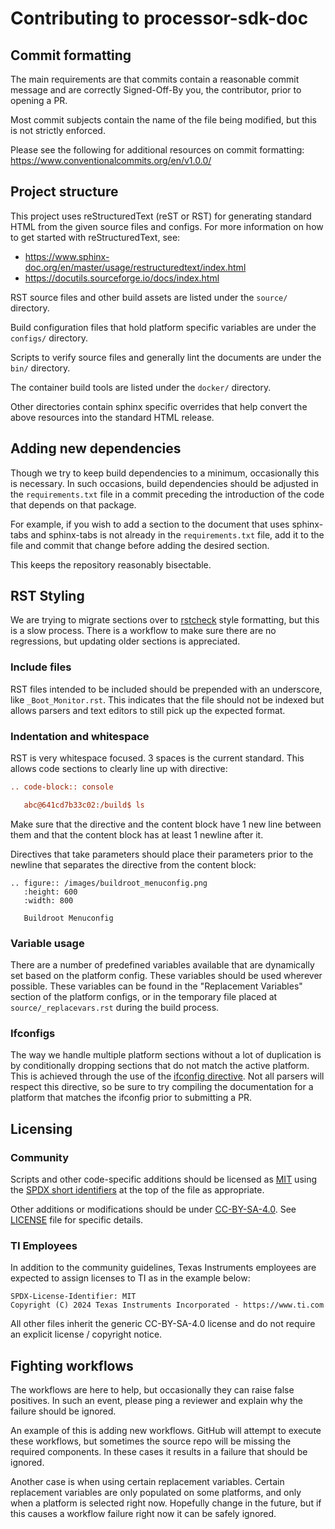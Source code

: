 # Contributing to processor-sdk-doc

## Commit formatting

The main requirements are that commits contain a reasonable commit message and
are correctly Signed-Off-By you, the contributor, prior to opening a PR.

Most commit subjects contain the name of the file being modified, but this is
not strictly enforced.

Please see the following for additional resources on commit formatting:
https://www.conventionalcommits.org/en/v1.0.0/

## Project structure

This project uses reStructuredText (reST or RST) for generating standard HTML
from the given source files and configs. For more information on how to get
started with reStructuredText, see:

 - https://www.sphinx-doc.org/en/master/usage/restructuredtext/index.html
 - https://docutils.sourceforge.io/docs/index.html

RST source files and other build assets are listed under the `source/`
directory.

Build configuration files that hold platform specific variables are under the
`configs/` directory.

Scripts to verify source files and generally lint the documents are under the
`bin/` directory.

The container build tools are listed under the `docker/` directory.

Other directories contain sphinx specific overrides that help convert the above
resources into the standard HTML release.

## Adding new dependencies

Though we try to keep build dependencies to a minimum, occasionally this is
necessary. In such occasions, build dependencies should be adjusted in the
`requirements.txt` file in a commit preceding the introduction of the code that
depends on that package.

For example, if you wish to add a section to the document that uses sphinx-tabs
and sphinx-tabs is not already in the `requirements.txt` file, add it to the
file and commit that change before adding the desired section.

This keeps the repository reasonably bisectable.

## RST Styling

We are trying to migrate sections over to
[rstcheck](https://github.com/rstcheck/rstcheck) style formatting, but this is a
slow process. There is a workflow to make sure there are no regressions, but
updating older sections is appreciated.

### Include files

RST files intended to be included should be prepended with an underscore, like
`_Boot_Monitor.rst`. This indicates that the file should not be indexed but
allows parsers and text editors to still pick up the expected format.

### Indentation and whitespace

RST is very whitespace focused. 3 spaces is the current standard. This allows
code sections to clearly line up with directive:

```rst
.. code-block:: console

   abc@641cd7b33c02:/build$ ls

```

Make sure that the directive and the content block have 1 new line between them
and that the content block has at least 1 newline after it.

Directives that take parameters should place their parameters prior to the
newline that separates the directive from the content block:

```
.. figure:: /images/buildroot_menuconfig.png
   :height: 600
   :width: 800

   Buildroot Menuconfig

```

### Variable usage

There are a number of predefined variables available that are dynamically set
based on the platform config. These variables should be used wherever possible.
These variables can be found in the "Replacement Variables" section of the
platform configs, or in the temporary file placed at `source/_replacevars.rst`
during the build process.

### Ifconfigs

The way we handle multiple platform sections without a lot of duplication is by
conditionally dropping sections that do not match the active platform. This is
achieved through the use of the [ifconfig
directive](https://www.sphinx-doc.org/en/master/usage/extensions/ifconfig.html).
Not all parsers will respect this directive, so be sure to try compiling the
documentation for a platform that matches the ifconfig prior to submitting a PR.

## Licensing

### Community

Scripts and other code-specific additions should be licensed as
[MIT](https://spdx.org/licenses/MIT.html) using the [SPDX short
identifiers](https://spdx.dev/learn/handling-license-info/) at the top of the
file as appropriate.

Other additions or modifications should be under
[CC-BY-SA-4.0](https://spdx.org/licenses/CC-BY-SA-4.0.html). See
[LICENSE](LICENSE) file for specific details.

### TI Employees

In addition to the community guidelines, Texas Instruments employees are
expected to assign licenses to TI as in the example below:

```text
SPDX-License-Identifier: MIT
Copyright (C) 2024 Texas Instruments Incorporated - https://www.ti.com
```

All other files inherit the generic CC-BY-SA-4.0 license and do not require an
explicit license / copyright notice.

## Fighting workflows

The workflows are here to help, but occasionally they can raise false positives.
In such an event, please ping a reviewer and explain why the failure should be
ignored.

An example of this is adding new workflows. GitHub will attempt to execute these
workflows, but sometimes the source repo will be missing the required
components. In these cases it results in a failure that should be ignored.

Another case is when using certain replacement variables. Certain replacement
variables are only populated on some platforms, and only when a platform is
selected right now. Hopefully change in the future, but if this causes a
workflow failure right now it can be safely ignored.
